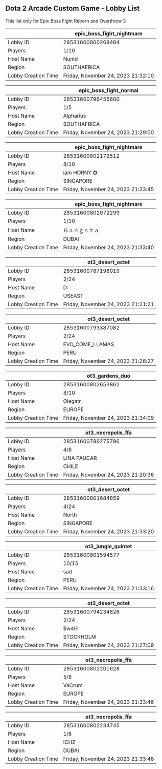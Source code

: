 ## Dota 2 Arcade Custom Game - Lobby List

This list only for Epic Boss Fight Reborn and Overthrow 3

|  | epic_boss_fight_nightmare |
| ------ | ------ |
| Lobby ID | 28531600800268484 |
| Players | 1/10 |
| Host Name | Numd |
| Region | SOUTHAFRICA |
| Lobby Creation Time | Friday, November 24, 2023 21:32:10 |


|  | epic_boss_fight_normal |
| ------ | ------ |
| Lobby ID | 28531600796455600 |
| Players | 1/5 |
| Host Name | Alpharius |
| Region | SOUTHAFRICA |
| Lobby Creation Time | Friday, November 24, 2023 21:29:00 |


|  | epic_boss_fight_nightmare |
| ------ | ------ |
| Lobby ID | 28531600802172512 |
| Players | 8/10 |
| Host Name | iam HORNY ✪ |
| Region | SINGAPORE |
| Lobby Creation Time | Friday, November 24, 2023 21:33:45 |


|  | epic_boss_fight_nightmare |
| ------ | ------ |
| Lobby ID | 28531600802072299 |
| Players | 1/10 |
| Host Name | Ｇａｎｇｓｔａ |
| Region | DUBAI |
| Lobby Creation Time | Friday, November 24, 2023 21:33:40 |


|  | ot3_desert_octet |
| ------ | ------ |
| Lobby ID | 28531600787198019 |
| Players | 2/24 |
| Host Name | D: |
| Region | USEAST |
| Lobby Creation Time | Friday, November 24, 2023 21:21:21 |


|  | ot3_desert_octet |
| ------ | ------ |
| Lobby ID | 28531600793387082 |
| Players | 2/24 |
| Host Name | EVO_COME_LLAMAS |
| Region | PERU |
| Lobby Creation Time | Friday, November 24, 2023 21:26:27 |


|  | ot3_gardens_duo |
| ------ | ------ |
| Lobby ID | 28531600802653862 |
| Players | 8/10 |
| Host Name | Olegatr |
| Region | EUROPE |
| Lobby Creation Time | Friday, November 24, 2023 21:34:09 |


|  | ot3_necropolis_ffa |
| ------ | ------ |
| Lobby ID | 28531600786275796 |
| Players | 4/8 |
| Host Name | LINA PAUCAR |
| Region | CHILE |
| Lobby Creation Time | Friday, November 24, 2023 21:20:36 |


|  | ot3_desert_octet |
| ------ | ------ |
| Lobby ID | 28531600801684859 |
| Players | 4/24 |
| Host Name | North |
| Region | SINGAPORE |
| Lobby Creation Time | Friday, November 24, 2023 21:33:20 |


|  | ot3_jungle_quintet |
| ------ | ------ |
| Lobby ID | 28531600801594577 |
| Players | 10/15 |
| Host Name | sad |
| Region | PERU |
| Lobby Creation Time | Friday, November 24, 2023 21:33:16 |


|  | ot3_desert_octet |
| ------ | ------ |
| Lobby ID | 28531600794234826 |
| Players | 2/24 |
| Host Name | $w4G |
| Region | STOCKHOLM |
| Lobby Creation Time | Friday, November 24, 2023 21:27:09 |


|  | ot3_necropolis_ffa |
| ------ | ------ |
| Lobby ID | 28531600802201628 |
| Players | 5/8 |
| Host Name | VaCrum |
| Region | EUROPE |
| Lobby Creation Time | Friday, November 24, 2023 21:33:46 |


|  | ot3_necropolis_ffa |
| ------ | ------ |
| Lobby ID | 28531600802234745 |
| Players | 1/8 |
| Host Name | ICHZ |
| Region | DUBAI |
| Lobby Creation Time | Friday, November 24, 2023 21:33:48 |



